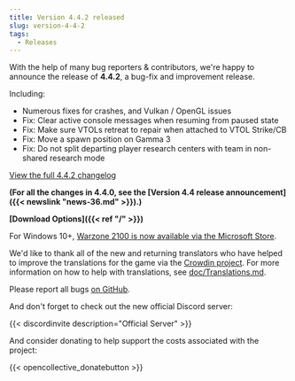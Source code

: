 ```yaml
---
title: Version 4.4.2 released
slug: version-4-4-2
tags:
  - Releases
---
```


With the help of many bug reporters & contributors, we're happy to announce the release of **4.4.2**, a bug-fix and improvement release.

Including:

- Numerous fixes for crashes, and Vulkan / OpenGL issues
- Fix: Clear active console messages when resuming from paused state
- Fix: Make sure VTOLs retreat to repair when attached to VTOL Strike/CB
- Fix: Move a spawn position on Gamma 3
- Fix: Do not split departing player research centers with team in non-shared research mode

[View the full 4.4.2 changelog](https://github.com/Warzone2100/warzone2100/raw/4.4.2/ChangeLog)

**(For all the changes in 4.4.0, see the [Version 4.4 release announcement]({{< newslink "news-36.md" >}}).)**

**[Download Options]({{< ref "/" >}})**

For Windows 10+, [Warzone 2100 is now available via the Microsoft Store](https://www.microsoft.com/store/apps/9MW0Z4MPCS8C).

We'd like to thank all of the new and returning translators who have helped to improve the translations for the game via the [Crowdin project](https://crowdin.com/project/warzone2100). For more information on how to help with translations, see [doc/Translations.md](https://github.com/Warzone2100/warzone2100/blob/master/doc/Translations.md#how-do-i-help-translate).

Please report all bugs [on GitHub](https://github.com/Warzone2100/warzone2100/issues).

And don't forget to check out the new official Discord server:

{{< discordinvite description="Official Server" >}}

And consider donating to help support the costs associated with the project:

{{< opencollective_donatebutton >}}
